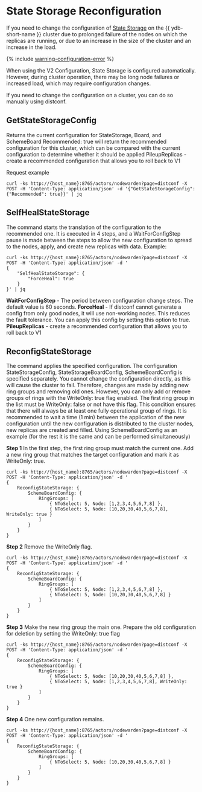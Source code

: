 # State Storage Reconfiguration

If you need to change the configuration of [State Storage](../../../reference/configuration/index.md#domains-state) on the {{ ydb-short-name }} cluster due to prolonged failure of the nodes on which the replicas are running, or due to an increase in the size of the cluster and an increase in the load.

{% include [warning-configuration-error](../configuration-v1/_includes/warning-configuration-error.md) %}

When using the V2 Configuration, State Storage is configured automatically. However, during cluster operation, there may be long node failures or increased load, which may require configuration changes.

If you need to change the configuration on a cluster, you can do so manually using distconf.

## GetStateStorageConfig

Returns the current configuration for StateStorage, Board, and SchemeBoard
    Recommended: true will return the recommended configuration for this cluster, which can be compared with the current configuration to determine whether it should be applied
    PileupReplicas - create a recommended configuration that allows you to roll back to V1

Request example

```shell
curl -ks http://{host_name}:8765/actors/nodewarden?page=distconf -X POST -H 'Content-Type: application/json' -d '{"GetStateStorageConfig": {"Recommended": true}}' | jq
```

## SelfHealStateStorage

The command starts the translation of the configuration to the recommended one. It is executed in 4 steps, and a WaitForConfigStep pause is made between the steps to allow the new configuration to spread to the nodes, apply, and create new replicas with data.
Example:

```shell
curl -ks http://{host_name}:8765/actors/nodewarden?page=distconf -X POST -H 'Content-Type: application/json' -d '
{
    "SelfHealStateStorage": {
        "ForceHeal": true
    }
}' | jq
```

**WaitForConfigStep** - The period between configuration change steps. The default value is 60 seconds.
**ForceHeal** - If distconf cannot generate a config from only good nodes, it will use non-working nodes. This reduces the fault tolerance. You can apply this config by setting this option to true.
**PileupReplicas** - create a recommended configuration that allows you to roll back to V1

## ReconfigStateStorage

The command applies the specified configuration. The configuration StateStorageConfig, StateStorageBoardConfig, SchemeBoardConfig is specified separately.
You cannot change the configuration directly, as this will cause the cluster to fail. Therefore, changes are made by adding new ring groups and removing old ones.
However, you can only add or remove groups of rings with the WriteOnly: true flag enabled.
The first ring group in the list must be WriteOnly: false or not have this flag. This condition ensures that there will always be at least one fully operational group of rings.
It is recommended to wait a time (1 min) between the application of the new configuration until the new configuration is distributed to the cluster nodes, new replicas are created and filled.
Using SchemeBoardConfig as an example (for the rest it is the same and can be performed simultaneously)

**Step 1**
In the first step, the first ring group must match the current one. Add a new ring group that matches the target configuration and mark it as WriteOnly: true.

```shell
curl -ks http://{host_name}:8765/actors/nodewarden?page=distconf -X POST -H 'Content-Type: application/json' -d '
{
    ReconfigStateStorage: {
        SchemeBoardConfig: {
            RingGroups: [
                { NToSelect: 5, Node: [1,2,3,4,5,6,7,8] },
                { NToSelect: 5, Node: [10,20,30,40,5,6,7,8], WriteOnly: true }
            ]
        }
    }
}
```

**Step 2**
Remove the WriteOnly flag.

```shell
curl -ks http://{host_name}:8765/actors/nodewarden?page=distconf -X POST -H 'Content-Type: application/json' -d '
{
    ReconfigStateStorage: {
        SchemeBoardConfig: {
            RingGroups: [
                { NToSelect: 5, Node: [1,2,3,4,5,6,7,8] },
                { NToSelect: 5, Node: [10,20,30,40,5,6,7,8] }
            ]
        }
    }
}
```

**Step 3**
Make the new ring group the main one. Prepare the old configuration for deletion by setting the WriteOnly: true flag

```shell
curl -ks http://{host_name}:8765/actors/nodewarden?page=distconf -X POST -H 'Content-Type: application/json' -d '
{
    ReconfigStateStorage: {
        SchemeBoardConfig: {
            RingGroups: [
                { NToSelect: 5, Node: [10,20,30,40,5,6,7,8] },
                { NToSelect: 5, Node: [1,2,3,4,5,6,7,8], WriteOnly: true }
            ]
        }
    }
}
```

**Step 4**
One new configuration remains.

```shell
curl -ks http://{host_name}:8765/actors/nodewarden?page=distconf -X POST -H 'Content-Type: application/json' -d '
{
    ReconfigStateStorage: {
        SchemeBoardConfig: {
            RingGroups: [
                { NToSelect: 5, Node: [10,20,30,40,5,6,7,8] }
            ]
        }
    }
}
```
